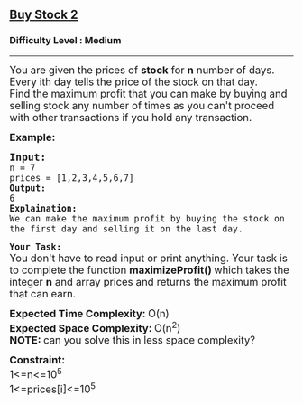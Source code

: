 <h2><a href="https://www.geeksforgeeks.org/problems/buy-stock-2/1?utm_source=youtube&utm_medium=collab_striver_ytdescription&utm_campaign=buy-stock-2">Buy Stock 2</a></h2><h3>Difficulty Level : Medium</h3><hr><div class="problems_problem_content__Xm_eO"><p><span style="font-size: 18px;">You are given the prices of <strong>stock</strong> for <strong>n</strong> number of days. Every ith day tells the price of the stock on that day. <br>Find the maximum profit that you can make by buying and selling stock any number of times as you can't proceed with other transactions if you hold any transaction.</span></p>
<p><span style="font-size: 18px;"><strong>Example:</strong></span></p>
<pre><span style="font-size: 18px;"><strong>Input:</strong>
<code>n = 7
prices = [1,2,3,4,5,6,7]
<strong>Output:</strong>
6
<strong>Explaination:</strong>
We can make the maximum profit by buying the stock on the first day and selling it on the last day.</code></span></pre>
<p><strong><span style="font-size: 18px;"><code>Your Task:</code></span></strong><br><span style="font-size: 18px;">You don't have to read input or print anything. Your task is to complete the function <strong>maximizeProfit()&nbsp;</strong>which takes the integer <strong>n</strong> and array prices and returns the maximum profit that can earn.</span></p>
<p><span style="font-size: 18px;"><strong>Expected Time Complexity: </strong>O(n)<br><strong>Expected Space Complexity:&nbsp;</strong>O(n<sup>2</sup>)<br><strong>NOTE: </strong>can you solve this in less space complexity?</span></p>
<p><span style="font-size: 18px;"><strong>Constraint:</strong><br>1&lt;=n&lt;=10<sup>5</sup></span><br><span style="font-size: 18px;">1&lt;=prices[i]&lt;=10<sup>5</sup></span></p></div>
